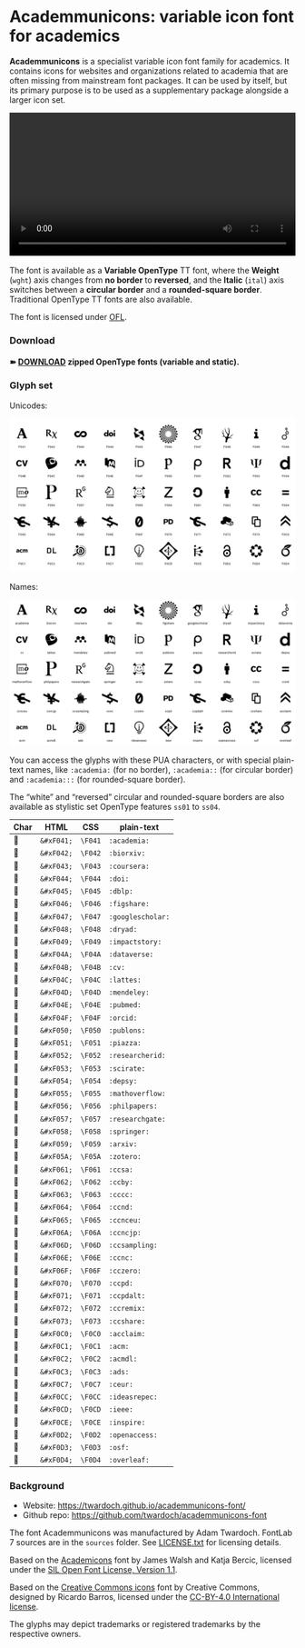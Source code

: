 # Academmunicons: variable icon font for academics

**Academmunicons** is a specialist variable icon font family for academics. It contains icons for websites and organizations related to academia that are often missing from mainstream font packages. It can be used by itself, but its primary purpose is to be used as a supplementary package alongside a larger icon set.

<video autoplay loop controls style="max-width:530px; width:100%">
    <source src="./documentation/variable.mp4" type="video/mp4">
    <img src="./documentation/variable.gif">
</video>

The font is available as a **Variable OpenType** TT font, where the **Weight** (`wght`) axis changes from **no border** to **reversed**, and the **Italic** (`ital`) axis switches between a **circular border** and a **rounded-square border**. Traditional OpenType TT fonts are also available.

The font is licensed under [OFL](./LICENSE.txt).

### Download

#### ➽ [DOWNLOAD](./dist/academmunicons-fonts-200415.zip) zipped OpenType fonts (variable and static).

### Glyph set

Unicodes:

![specimen](specimen.png)

Names:

![specimen](./documentation/glyphs-base-names.png)

You can access the glyphs with these PUA characters, or with special plain-text names, like `:academia:` (for no border), `:academia::` (for circular border) and `:academia:::` (for rounded-square border).

The “white” and “reversed” circular and rounded-square borders are also available as stylistic set OpenType features `ss01` to `ss04`.

| Char | HTML       | CSS     | plain-text        |
| ---- | ---------- | ------- | ----------------- |
|     | `&#xF041;` | `\F041` | `:academia:`      |
|     | `&#xF042;` | `\F042` | `:biorxiv:`       |
|     | `&#xF043;` | `\F043` | `:coursera:`      |
|     | `&#xF044;` | `\F044` | `:doi:`           |
|     | `&#xF045;` | `\F045` | `:dblp:`          |
|     | `&#xF046;` | `\F046` | `:figshare:`      |
|     | `&#xF047;` | `\F047` | `:googlescholar:` |
|     | `&#xF048;` | `\F048` | `:dryad:`         |
|     | `&#xF049;` | `\F049` | `:impactstory:`   |
|     | `&#xF04A;` | `\F04A` | `:dataverse:`     |
|     | `&#xF04B;` | `\F04B` | `:cv:`            |
|     | `&#xF04C;` | `\F04C` | `:lattes:`        |
|     | `&#xF04D;` | `\F04D` | `:mendeley:`      |
|     | `&#xF04E;` | `\F04E` | `:pubmed:`        |
|     | `&#xF04F;` | `\F04F` | `:orcid:`         |
|     | `&#xF050;` | `\F050` | `:publons:`       |
|     | `&#xF051;` | `\F051` | `:piazza:`        |
|     | `&#xF052;` | `\F052` | `:researcherid:`  |
|     | `&#xF053;` | `\F053` | `:scirate:`       |
|     | `&#xF054;` | `\F054` | `:depsy:`         |
|     | `&#xF055;` | `\F055` | `:mathoverflow:`  |
|     | `&#xF056;` | `\F056` | `:philpapers:`    |
|     | `&#xF057;` | `\F057` | `:researchgate:`  |
|     | `&#xF058;` | `\F058` | `:springer:`      |
|     | `&#xF059;` | `\F059` | `:arxiv:`         |
|     | `&#xF05A;` | `\F05A` | `:zotero:`        |
|     | `&#xF061;` | `\F061` | `:ccsa:`          |
|     | `&#xF062;` | `\F062` | `:ccby:`          |
|     | `&#xF063;` | `\F063` | `:cccc:`          |
|     | `&#xF064;` | `\F064` | `:ccnd:`          |
|     | `&#xF065;` | `\F065` | `:ccnceu:`        |
|     | `&#xF06A;` | `\F06A` | `:ccncjp:`        |
|     | `&#xF06D;` | `\F06D` | `:ccsampling:`    |
|     | `&#xF06E;` | `\F06E` | `:ccnc:`          |
|     | `&#xF06F;` | `\F06F` | `:cczero:`        |
|     | `&#xF070;` | `\F070` | `:ccpd:`          |
|     | `&#xF071;` | `\F071` | `:ccpdalt:`       |
|     | `&#xF072;` | `\F072` | `:ccremix:`       |
|     | `&#xF073;` | `\F073` | `:ccshare:`       |
|     | `&#xF0C0;` | `\F0C0` | `:acclaim:`       |
|     | `&#xF0C1;` | `\F0C1` | `:acm:`           |
|     | `&#xF0C2;` | `\F0C2` | `:acmdl:`         |
|     | `&#xF0C3;` | `\F0C3` | `:ads:`           |
|     | `&#xF0C7;` | `\F0C7` | `:ceur:`          |
|     | `&#xF0CC;` | `\F0CC` | `:ideasrepec:`    |
|     | `&#xF0CD;` | `\F0CD` | `:ieee:`          |
|     | `&#xF0CE;` | `\F0CE` | `:inspire:`       |
|     | `&#xF0D2;` | `\F0D2` | `:openaccess:`    |
|     | `&#xF0D3;` | `\F0D3` | `:osf:`           |
|     | `&#xF0D4;` | `\F0D4` | `:overleaf:`      |

### Background

- Website: https://twardoch.github.io/academmunicons-font/
- Github repo: https://github.com/twardoch/academmunicons-font

The font Academmunicons was manufactured by Adam Twardoch. FontLab 7 sources are in the `sources` folder. See [LICENSE.txt](./LICENSE.txt) for licensing details.

Based on the [Academicons](https://jpswalsh.github.io/academicons/) font by James Walsh and Katja Bercic, licensed under the [SIL Open Font License, Version 1.1](http://scripts.sil.org/OFL).

Based on the [Creative Commons icons](https://cc-icons.github.io/) font by Creative Commons, designed by Ricardo Barros, licensed under the [CC-BY-4.0 International license](https://creativecommons.org/licenses/by/4.0/).

The glyphs may depict trademarks or registered trademarks by the respective owners.
